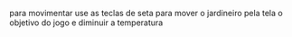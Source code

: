 para movimentar use as teclas de seta para mover o jardineiro pela tela 
o objetivo do jogo e diminuir a temperatura 
